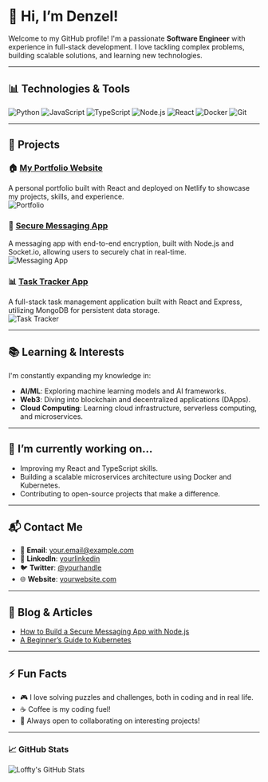 # 👋 Hi, I’m Denzel! 

Welcome to my GitHub profile! I'm a passionate **Software Engineer** with experience in full-stack development. I love tackling complex problems, building scalable solutions, and learning new technologies.

---

## 📊 Technologies & Tools

![Python](https://img.shields.io/badge/Python-3776AB?style=flat-square&logo=python&logoColor=white)
![JavaScript](https://img.shields.io/badge/JavaScript-F7DF1E?style=flat-square&logo=javascript&logoColor=black)
![TypeScript](https://img.shields.io/badge/TypeScript-3178C6?style=flat-square&logo=typescript&logoColor=white)
![Node.js](https://img.shields.io/badge/Node.js-339933?style=flat-square&logo=node.js&logoColor=white)
![React](https://img.shields.io/badge/React-61DAFB?style=flat-square&logo=react&logoColor=black)
![Docker](https://img.shields.io/badge/Docker-2496ED?style=flat-square&logo=docker&logoColor=white)
![Git](https://img.shields.io/badge/Git-F05032?style=flat-square&logo=git&logoColor=white)

---

## 🚀 Projects

### 🏠 **[My Portfolio Website](https://yourportfolio.com)**  
A personal portfolio built with React and deployed on Netlify to showcase my projects, skills, and experience.  
![Portfolio](https://img.shields.io/badge/React-61DAFB?style=flat-square&logo=react&logoColor=black)

### 🔐 **[Secure Messaging App](https://github.com/yourusername/secure-messaging)**  
A messaging app with end-to-end encryption, built with Node.js and Socket.io, allowing users to securely chat in real-time.  
![Messaging App](https://img.shields.io/badge/Node.js-339933?style=flat-square&logo=node.js&logoColor=white)

### 📊 **[Task Tracker App](https://github.com/yourusername/task-tracker)**  
A full-stack task management application built with React and Express, utilizing MongoDB for persistent data storage.  
![Task Tracker](https://img.shields.io/badge/MongoDB-47A248?style=flat-square&logo=mongodb&logoColor=white)

---

## 📚 Learning & Interests

I'm constantly expanding my knowledge in:
- **AI/ML**: Exploring machine learning models and AI frameworks.
- **Web3**: Diving into blockchain and decentralized applications (DApps).
- **Cloud Computing**: Learning cloud infrastructure, serverless computing, and microservices.

---

## 🌱 I’m currently working on...

- Improving my React and TypeScript skills.
- Building a scalable microservices architecture using Docker and Kubernetes.
- Contributing to open-source projects that make a difference.

---

## 📬 Contact Me

- 📧 **Email**: [your.email@example.com](mailto:your.email@example.com)
- 🔗 **LinkedIn**: [yourlinkedin](https://www.linkedin.com/in/yourlinkedin)
- 🐦 **Twitter**: [@yourhandle](https://twitter.com/yourhandle)
- 🌐 **Website**: [yourwebsite.com](https://www.yourwebsite.com)

---

## 📝 Blog & Articles

- [How to Build a Secure Messaging App with Node.js](https://yourblog.com/secure-messaging-app)
- [A Beginner’s Guide to Kubernetes](https://yourblog.com/kubernetes-guide)

---

## ⚡ Fun Facts

- 🎮 I love solving puzzles and challenges, both in coding and in real life.
- ☕ Coffee is my coding fuel!
- 🤝 Always open to collaborating on interesting projects!

---

### 📈 GitHub Stats

![Loffty's GitHub Stats](https://github-readme-stats.vercel.app/api?username=yourusername&show_icons=true&hide_title=true&count_private=true&theme=radical)
